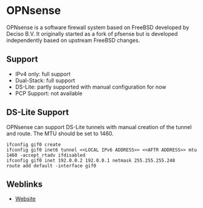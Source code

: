 # OPNsense

OPNsense is a software firewall system based on FreeBSD developed by Deciso B.V. It originally started as a fork of pfsense but is developed independently based on upstream FreeBSD changes.

## Support

* IPv4 only: full support
* Dual-Stack: full support
* DS-Lite: partly supported with manual configuration for now
* PCP Support: not available

## DS-Lite Support

OPNsense can support DS-Lite tunnels with manual creation of the tunnel and route. The MTU should be set to 1460.

```
ifconfig gif0 create
ifconfig gif0 inet6 tunnel <<LOCAL IPv6 ADDRESS>> <<AFTR ADDRESS>> mtu 1460 -accept_rtadv ifdisabled
ifconfig gif0 inet 192.0.0.2 192.0.0.1 netmask 255.255.255.248
route add default -interface gif0
```

## Weblinks

* [Website](https://opnsense.org/)
